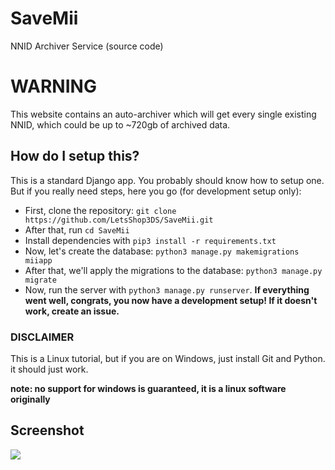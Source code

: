 # SaveMii
NNID Archiver Service (source code)
# WARNING
This website contains an auto-archiver which will get every single existing NNID, which could be up to ~720gb of archived data.
## How do I setup this?
This is a standard Django app. You probably should know how to setup one. But if you really need steps, here you go (for development setup only):
- First, clone the repository: `git clone https://github.com/LetsShop3DS/SaveMii.git`
- After that, run `cd SaveMii`
- Install dependencies with `pip3 install -r requirements.txt`
- Now, let's create the database: `python3 manage.py makemigrations miiapp`
- After that, we'll apply the migrations to the database: `python3 manage.py migrate`
- Now, run the server with `python3 manage.py runserver`.
**If everything went well, congrats, you now have a development setup! If it doesn't work, create an issue.**
### DISCLAIMER
This is a Linux tutorial, but if you are on Windows, just install Git and Python. it should just work.

**note: no support for windows is guaranteed, it is a linux software originally**
## Screenshot
![](https://raw.githubusercontent.com/LetsShop3DS/SaveMii/main/screen.png)
